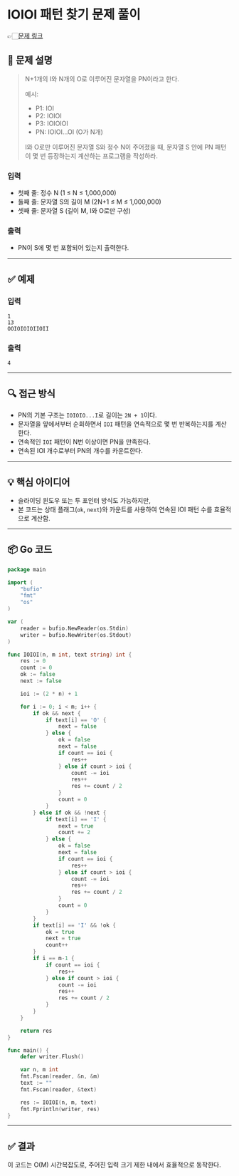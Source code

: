 # IOIOI 패턴 찾기 문제 풀이
👉🏻[문제 링크](https://www.acmicpc.net/problem/5525)

## 🧩 문제 설명

> N+1개의 I와 N개의 O로 이루어진 문자열을 PN이라고 한다.
>
> 예시:
>
> - P1: IOI  
> - P2: IOIOI  
> - P3: IOIOIOI  
> - PN: IOIOI...OI (O가 N개)
>
> I와 O로만 이루어진 문자열 S와 정수 N이 주어졌을 때, 문자열 S 안에 PN 패턴이 몇 번 등장하는지 계산하는 프로그램을 작성하라.

### 입력

- 첫째 줄: 정수 N (1 ≤ N ≤ 1,000,000)
- 둘째 줄: 문자열 S의 길이 M (2N+1 ≤ M ≤ 1,000,000)
- 셋째 줄: 문자열 S (길이 M, I와 O로만 구성)

### 출력

- PN이 S에 몇 번 포함되어 있는지 출력한다.

---

## ✅ 예제

### 입력

```
1
13
OOIOIOIOIIOII
```

### 출력

```
4
```

---

## 🔍 접근 방식

- PN의 기본 구조는 `IOIOIO...I`로 길이는 `2N + 1`이다.
- 문자열을 앞에서부터 순회하면서 `IOI` 패턴을 연속적으로 몇 번 반복하는지를 계산한다.
- 연속적인 `IOI` 패턴이 N번 이상이면 PN을 만족한다.
- 연속된 IOI 개수로부터 PN의 개수를 카운트한다.

---

## 💡 핵심 아이디어

- 슬라이딩 윈도우 또는 투 포인터 방식도 가능하지만,
- 본 코드는 상태 플래그(`ok`, `next`)와 카운트를 사용하여 연속된 IOI 패턴 수를 효율적으로 계산함.

---

## 📦 Go 코드

```go
package main

import (
	"bufio"
	"fmt"
	"os"
)

var (
	reader = bufio.NewReader(os.Stdin)
	writer = bufio.NewWriter(os.Stdout)
)

func IOIOI(n, m int, text string) int {
	res := 0
	count := 0
	ok := false
	next := false

	ioi := (2 * n) + 1

	for i := 0; i < m; i++ {
		if ok && next {
			if text[i] == 'O' {
				next = false
			} else {
				ok = false
				next = false
				if count == ioi {
					res++
				} else if count > ioi {
					count -= ioi
					res++
					res += count / 2
				}
				count = 0
			}
		} else if ok && !next {
			if text[i] == 'I' {
				next = true
				count += 2
			} else {
				ok = false
				next = false
				if count == ioi {
					res++
				} else if count > ioi {
					count -= ioi
					res++
					res += count / 2
				}
				count = 0
			}
		}
		if text[i] == 'I' && !ok {
			ok = true
			next = true
			count++
		}
		if i == m-1 {
			if count == ioi {
				res++
			} else if count > ioi {
				count -= ioi
				res++
				res += count / 2
			}
		}
	}

	return res
}

func main() {
	defer writer.Flush()

	var n, m int
	fmt.Fscan(reader, &n, &m)
	text := ""
	fmt.Fscan(reader, &text)

	res := IOIOI(n, m, text)
	fmt.Fprintln(writer, res)
}
```

---

## ✅ 결과

이 코드는 O(M) 시간복잡도로, 주어진 입력 크기 제한 내에서 효율적으로 동작한다.
